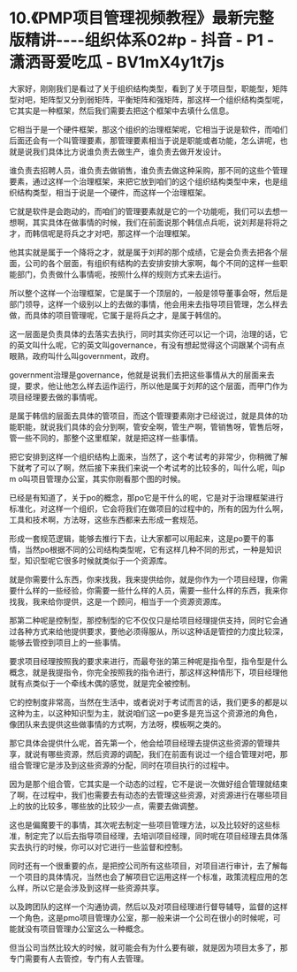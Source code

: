 # 10.《PMP项目管理视频教程》最新完整版精讲----组织体系02#p - 抖音 - P1 - 潇洒哥爱吃瓜 - BV1mX4y1t7js

大家好，刚刚我们是看过了关于组织结构类型，看到了关于项目型，职能型，矩阵型对吧，矩阵型又分到弱矩阵，平衡矩阵和强矩阵，那这样一个组织结构类型呢，它其实是一种框架，然后我们需要去把这个框架中去填什么信息。

它相当于是一个硬件框架，那这个组织的治理框架呢，它相当于说是软件，而咱们后面还会有一个叫管理要素，那管理要素相当于说是职能或者功能，怎么讲呢，也就是说我们具体比方说谁负责去做生产，谁负责去做开发设计。

谁负责去招聘人员，谁负责去做销售，谁负责去做这种采购，那不同的这些个管理要素，通过这样一个治理框架，来把它放到咱们的这个组织结构类型中来，也是组织结构类型，相当于说是一个硬件，而这样一个治理框架。

它就是软件是会跑动的，而咱们的管理要素就是它的一个功能呃，我们可以去想一想啊，其实具体在做事情的时候，我们在前面说那个韩信点兵呃，说刘邦是将将之才，而韩信呢是将兵之才对吧，那这样一个治理框架。

他其实就是属于一个降将之才，就是属于刘邦的那个成绩，它是会负责去把各个层面，公司的各个层面，有组织有结构的去安排安排大家啊，每个不同的这样一些职能部门，负责做什么事情呃，按照什么样的规则方式来去运行。

所以整个这样一个治理框架，它是属于一个顶层的，一般是领导董事会呀，然后是部门领导，这样一个级别以上的去做的事情，他会用来去指导项目管理，怎么样去做，而具体的项目管理呢，它属于是将兵之才，是属于韩信的。

这一层面是负责具体的去落实去执行，同时其实你还可以记一个词，治理的话，它的英文叫什么呢，它的英文叫governance，有没有想起觉得这个词跟某个词有点眼熟，政府叫什么叫government，政府。

government治理是governance，他就是说我们去把这些事情从大的层面来去提，要求，他让他怎么样去运作运行，所以他是属于刘邦的这个层面，而甲门作为项目经理要去做的事情呢。

是属于韩信的层面去具体的管项目，而这个管理要素刚才已经说过，就是具体的功能职能，就说我们具体的会分到啊，管安全啊，管生产啊，管销售呀，管售后呀，管一些不同的，那整个这里框架，就是把这样一些事情。

把它安排到这样一个组织结构上面来，当然了，这个考试考的非常少，你稍微了解下就考了可以了啊，然后接下来我们来说一个考试考的比较多的，叫什么呢，叫p m o叫项目管理办公室，其实你刚看那个图的时候。

已经是有知道了，关于po的概念，那po它是干什么的呢，它是对于治理框架进行标准化，对这样一个组织，它会将我们在做项目的过程中的，所有的因为什么啊，工具和技术啊，方法呀，这些东西都来去形成一套规范。

形成一套规范逻辑，能够去推行下去，让大家都可以用起来，这是po要干的事情，当然po根据不同的公司结构类型呢，它有这样几种不同的形式，一种是知识型，知识型呢它很多时候就类似于一个资源库。

就是你需要什么东西，你来找我，我来提供给你，就是你作为一个项目经理，你需要什么样的一些经验，你需要一些什么样的人员，需要一些什么样的东西，我来你找我，我来给你提供，这是一个顾问，相当于一个资源资源库。

那第二种呢是控制型，那控制型的它不仅仅只是给项目经理提供支持，同时它会通过各种方式来给他提供要求，要他必须得服从，所以这种话是管控的力度比较深，能够去管控到项目上的一些事情。

要求项目经理按照我的要求来进行，而最夸张的第三种呢是指令型，指令型是什么概念，就是我提指令，你完全按照我的指令进行，那这样这种情形下，项目经理他就有点类似于一个牵线木偶的感觉，就是完全被控制。

它的控制度非常高，当然在生活中，或者说对于考试而言的话，我们更多的都是以这种为主，以这种知识型为主，就说咱们这一po更多是充当这个资源池的角色，像团队来去提供这些做事情的方式啊，方法呀，模板啊之类的。

那它具体会提供什么呢，首先第一个，他会给项目经理去提供这些资源的管理共享，就说有哪些资源，然后资源的调配，我们在前面有说过一个组合管理对吧，那组合管理它是涉及到这些资源的分配，同时在项目执行的过程中。

因为是那个组合管，它其实是一个动态的过程，它不是说一次做好组合管理就结束了啊，在过程中，我们也需要去有动态的去管理这些资源，对资源进行在哪些项目上的放的比较多，哪些放的比较少一点，需要去做调整。

这也是偏魔要干的事情，其次呢去制定一些项目管理方法，以及比较好的这些标准，制定完了以后去指导项目经理，去培训项目经理，同时呢在项目经理去具体落实去执行的时候，你可以对它进行一些监督和控制。

同时还有一个很重要的点，是把控公司所有这些项目，对项目进行审计，去了解每一个项目的具体情况，当然也会了解项目它运用这样一个标准，政策流程应用的怎么样，所以它是会涉及到这样一些资源共享。

以及跨团队的这样一个沟通协调，然后以及对项目经理进行督导辅导，监督的这样一个角色，这是pmo项目管理办公室，那一般来讲一个公司在很小的时候呢，可能就没有项目管理办公室这么一种概念。

但当公司当然比较大的时候，就可能会有为什么要有碳，就是因为项目太多了，那专门需要有人去管控，专门有人去管理。

